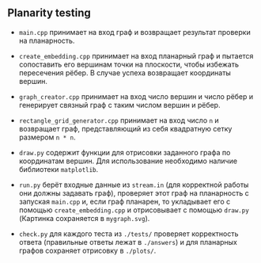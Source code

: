 ## Planarity testing

+ `main.cpp` принимает на вход граф и возвращает результат проверки на планарность.

+ `create_embedding.cpp` принимает на вход планарный граф и пытается сопоставить его вершинам точки на плоскости, чтобы избежать пересечения рёбер. В случае успеха возвращает координаты вершин.

+ `graph_creator.cpp` принимает на вход число вершин и число рёбер и генерирует связный граф с таким числом вершин и рёбер.

+ `rectangle_grid_generator.cpp` принимает на вход число `n` и возвращает граф, представляющий из себя квадратную сетку размером `n * n`.

+ `draw.py` содержит функции для отрисовки заданного графа по координатам вершин. Для использование необходимо наличие библиотеки `matplotlib`.

+ `run.py` берёт входные данные из `stream.in` (для корректной работы они должны задавать граф), проверяет этот граф на планарность с запуская `main.cpp` и, если граф планарен, то укладывает его с помощью `create_embedding.cpp` и отрисовывает с помощью `draw.py` (Картинка сохраняется в `mygraph.svg`). 

+ `check.py` для каждого теста из `./tests/` проверяет корректность ответа (правильные ответы лежат в `./answers`) и для планарных графов сохраняет отрисовку в `./plots/`.
